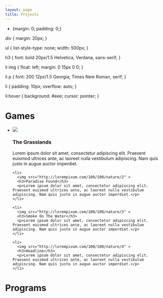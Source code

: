 ```yaml
---
layout: page
title: Projects
---
```


<script src="https://cdn.mathjax.org/mathjax/latest/MathJax.js?config=TeX-AMS-MML_HTMLorMML" type="text/javascript"></script>

<styles>

* {margin: 0; padding: 0;}

div {
  margin: 20px;
}

ul {
  list-style-type: none;
  width: 500px;
}

h3 {
  font: bold 20px/1.5 Helvetica, Verdana, sans-serif;
}

li img {
  float: left;
  margin: 0 15px 0 0;
}

li p {
  font: 200 12px/1.5 Georgia, Times New Roman, serif;
}

li {
  padding: 10px;
  overflow: auto;
}

li:hover {
  background: #eee;
  cursor: pointer;
}

</styles>

# Games

<div>
  <ul>
    <li>
      <img src="http://lorempixum.com/100/100/nature/1" >
      <h3>The Grasslands</h3>
      <p>Lorem ipsum dolor sit amet, consectetur adipiscing elit. Praesent euismod ultrices ante, ac laoreet nulla vestibulum adipiscing. Nam quis justo in augue auctor imperdiet.</p>
    </li>
      
    <li>
      <img src="http://lorempixum.com/100/100/nature/2" >
      <h3>Paradise Found</h3>
      <p>Lorem ipsum dolor sit amet, consectetur adipiscing elit. Praesent euismod ultrices ante, ac laoreet nulla vestibulum adipiscing. Nam quis justo in augue auctor imperdiet.</p>
    </li>

    <li>
      <img src="http://lorempixum.com/100/100/nature/3" >
      <h3>Smoke On The Water</h3>
      <p>Lorem ipsum dolor sit amet, consectetur adipiscing elit. Praesent euismod ultrices ante, ac laoreet nulla vestibulum adipiscing. Nam quis justo in augue auctor imperdiet.</p>
    </li>

    <li>
      <img src="http://lorempixum.com/100/100/nature/4" >
      <h3>Headline</h3>
      <p>Lorem ipsum dolor sit amet, consectetur adipiscing elit. Praesent euismod ultrices ante, ac laoreet nulla vestibulum adipiscing. Nam quis justo in augue auctor imperdiet.</p>
    </li>
  </ul>
</div>

# Programs	

